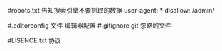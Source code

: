 #robots.txt   告知搜索引擎不要抓取的数据
user-agent: *
disallow: /admin/

#.editorconfig 文件  编辑器配置
#.gitignore  git 忽略的文件

#LISENCE.txt  协议
